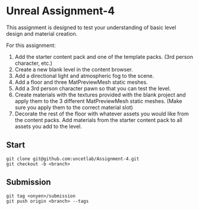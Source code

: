 # Unreal Assignment-4

This assignment is designed to test your understanding of basic level design and material creation.

For this assignment:
  1. Add the starter content pack and one of the template packs. (3rd person character, etc.)
  2. Create a new blank level in the content browser.
  3. Add a directional light and atmospheric fog to the scene.
  4. Add a floor and three MatPreviewMesh static meshes.
  5. Add a 3rd person character pawn so that you can test the level.
  6. Create materials with the textures provided with the blank project and apply them to the 3 different MatPreviewMesh static meshes. (Make sure you apply them to the correct material slot)
  7. Decorate the rest of the floor with whatever assets you would like from the content packs. Add materials from the starter content pack to all assets you add to the level.

## Start
```
git clone git@github.com:uncetlab/Assignment-4.git
git checkout -b <branch>
```

## Submission
```
git tag <onyen>/submission
git push origin <branch> --tags
```
